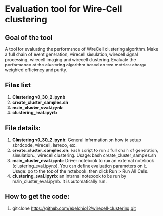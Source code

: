 # Evaluation tool for Wire-Cell clustering


## Goal of the tool

A tool for evaluating the performance of WireCell clustering algorithm. Make a full chain of event generation, wirecell simulation, wirecell signal processing, wirecell imaging and wirecell clustering. Evaluate the performance of the clustering algorithm based on two metrics: charge-weighted efficiency and purity.

## Files list

1)	**Clustering v0_30_2.ipynb**
2)	**create_cluster_samples.sh**
3)	**main_cluster_eval.ipynb**
4)	**clustering_eval.ipynb**

## File details:

1)	**Clustering v0_30_2.ipynb**: General information on how to setup sbndcode, wirecell, larreco, etc.
2)	**create_cluster_samples.sh**: bash script to run a full chain of generation, simulation.., wirecell clustering. Usage: bash create_cluster_samples.sh 
3)	**main_cluster_eval.ipynb**: Driver notebook to run an external notebook (clustering_eval.ipynb). You can define evaluation parameters on it. Usage: go to the top of the notebook, then click Run > Run All Cells.
4)	**clustering_eval.ipynb**: an internal notebook to be run by main_cluster_eval.ipynb. It is automatically run.

## How to get the code:

1)	git clone https://github.com/ebelchio12/wirecell-clustering.git

